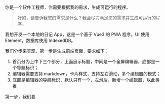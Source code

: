 你是一个软件工程师，你需要根据我的需求，生成可运行的程序。

> 好的，请告诉我您的需求是什么？我会尽力满足您的需求并生成可运行的程序。

我想开发一个本地的日记 App，这是一个基于 Vue3 的 PWA 程序，UI 使用 Element，数据库使用 IndexedDB。

我们分步来实现，第一步是生成前端页面，要求如下：

1. 首页分为上中下三个部分，上面展示标题，中间是一个全屏编辑器，底部是一个导航标识；
2. 编辑器需要支持 markdown，卡片样式，支持左右滑动，多个编辑器的模式；
3. 底部是编辑器的导航标识，默认只有一个，左滑后，新增一个编辑器，以此类推

第一步，我们要
